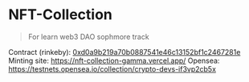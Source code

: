 # NFT-Collection
>For learn web3 DAO sophmore track

Contract (rinkeby): [0xd0a9b219a70b0887541e46c13152bf1c2467281e](https://rinkeby.etherscan.io/address/0xd0a9b219a70b0887541e46c13152bf1c2467281e) <br>
Minting site: https://nft-collection-gamma.vercel.app/
Opensea: https://testnets.opensea.io/collection/crypto-devs-if3vp2cb5x
